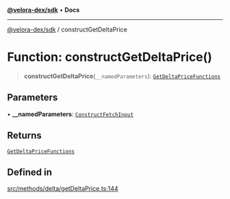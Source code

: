 [**@velora-dex/sdk**](../README.md) • **Docs**

***

[@velora-dex/sdk](../globals.md) / constructGetDeltaPrice

# Function: constructGetDeltaPrice()

> **constructGetDeltaPrice**(`__namedParameters`): [`GetDeltaPriceFunctions`](../type-aliases/GetDeltaPriceFunctions.md)

## Parameters

• **\_\_namedParameters**: [`ConstructFetchInput`](../interfaces/ConstructFetchInput.md)

## Returns

[`GetDeltaPriceFunctions`](../type-aliases/GetDeltaPriceFunctions.md)

## Defined in

[src/methods/delta/getDeltaPrice.ts:144](https://github.com/paraswap/paraswap-sdk/blob/master/src/methods/delta/getDeltaPrice.ts#L144)
